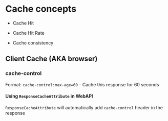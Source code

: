 # Cache concepts

- Cache Hit

- Cache Hit Rate

- Cache consistency

## Client Cache (AKA browser)

### cache-control

Format: `cache-control:max-age=60` - Cache this response for 60 seconds

#### Using `ResponseCacheAttribute` in WebAPI

`ResponseCacheAttribute` will automatically add `cache-control` header in the response
